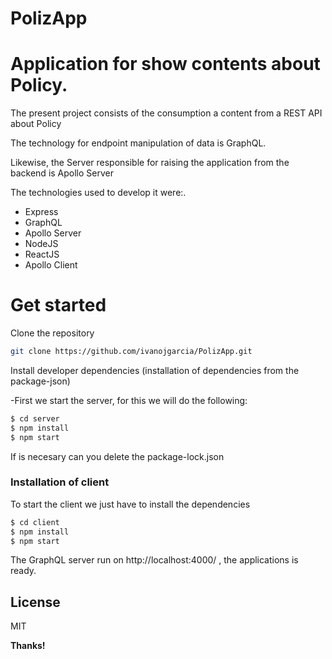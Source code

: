 # PolizApp
# Application for show contents about Policy.

The present project consists of the consumption a content from a REST API about Policy 

The technology for endpoint manipulation of data is GraphQL.

Likewise, the Server responsible for raising the application from the backend is Apollo Server

The technologies used to develop it were:.

  - Express
  - GraphQL
  - Apollo Server
  - NodeJS
  - ReactJS
  - Apollo Client

# Get started

Clone the repository
```sh
git clone https://github.com/ivanojgarcia/PolizApp.git
```
Install developer dependencies (installation of dependencies from the package-json)

-First we start the server, for this we will do the following:

```sh
$ cd server
$ npm install
$ npm start
```
If is necesary can you delete the package-lock.json

### Installation of client

To start the client we just have to install the dependencies

```sh
$ cd client
$ npm install
$ npm start
```
The GraphQL server run on http://localhost:4000/ , the applications is ready.

License
----

MIT


**Thanks!**
